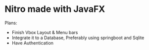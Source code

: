# Nitro made with JavaFX
Plans:
* Finish Vbox Layout & Menu bars
* Integrate it to a Database, Preferably using springboot and Sqlite
* Have Authentication
